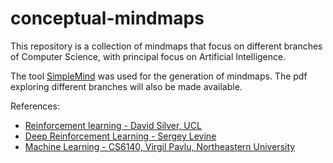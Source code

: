 # conceptual-mindmaps
This repository is a collection of mindmaps that focus on different branches of Computer Science, with principal focus on Artificial Intelligence.

The tool [SimpleMind](https://simplemind.eu/) was used for the generation of mindmaps. The pdf exploring different branches will also be made available.

References:
- [Reinforcement learning - David Silver, UCL](http://www0.cs.ucl.ac.uk/staff/d.silver/web/Teaching.html)
- [Deep Reinforcement Learning - Sergey Levine](http://rail.eecs.berkeley.edu/deeprlcourse/)
- [Machine Learning - CS6140, Virgil Pavlu, Northeastern University](http://www.ccs.neu.edu/home/vip/teach/MLcourse/html/aboutcs6140.html)
